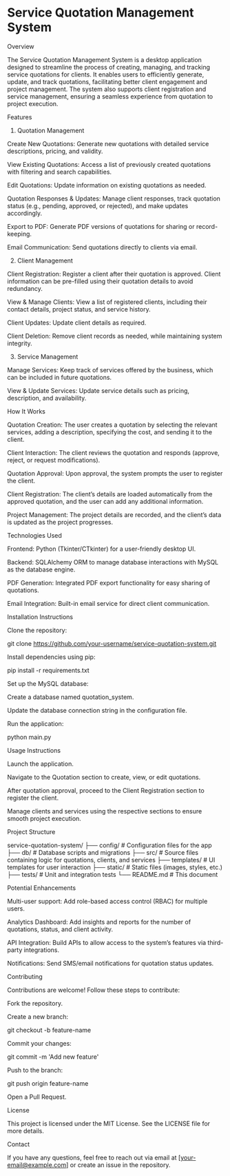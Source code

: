 # Service Quotation Management System

Overview

The Service Quotation Management System is a desktop application designed to streamline the process of creating, managing, and tracking service quotations for clients. It enables users to efficiently generate, update, and track quotations, facilitating better client engagement and project management. The system also supports client registration and service management, ensuring a seamless experience from quotation to project execution.

Features

1. Quotation Management

Create New Quotations: Generate new quotations with detailed service descriptions, pricing, and validity.

View Existing Quotations: Access a list of previously created quotations with filtering and search capabilities.

Edit Quotations: Update information on existing quotations as needed.

Quotation Responses & Updates: Manage client responses, track quotation status (e.g., pending, approved, or rejected), and make updates accordingly.

Export to PDF: Generate PDF versions of quotations for sharing or record-keeping.

Email Communication: Send quotations directly to clients via email.

2. Client Management

Client Registration: Register a client after their quotation is approved. Client information can be pre-filled using their quotation details to avoid redundancy.

View & Manage Clients: View a list of registered clients, including their contact details, project status, and service history.

Client Updates: Update client details as required.

Client Deletion: Remove client records as needed, while maintaining system integrity.

3. Service Management

Manage Services: Keep track of services offered by the business, which can be included in future quotations.

View & Update Services: Update service details such as pricing, description, and availability.

How It Works

Quotation Creation: The user creates a quotation by selecting the relevant services, adding a description, specifying the cost, and sending it to the client.

Client Interaction: The client reviews the quotation and responds (approve, reject, or request modifications).

Quotation Approval: Upon approval, the system prompts the user to register the client.

Client Registration: The client’s details are loaded automatically from the approved quotation, and the user can add any additional information.

Project Management: The project details are recorded, and the client’s data is updated as the project progresses.

Technologies Used

Frontend: Python (Tkinter/CTkinter) for a user-friendly desktop UI.

Backend: SQLAlchemy ORM to manage database interactions with MySQL as the database engine.

PDF Generation: Integrated PDF export functionality for easy sharing of quotations.

Email Integration: Built-in email service for direct client communication.

Installation Instructions

Clone the repository:

git clone https://github.com/your-username/service-quotation-system.git

Install dependencies using pip:

pip install -r requirements.txt

Set up the MySQL database:

Create a database named quotation_system.

Update the database connection string in the configuration file.

Run the application:

python main.py

Usage Instructions

Launch the application.

Navigate to the Quotation section to create, view, or edit quotations.

After quotation approval, proceed to the Client Registration section to register the client.

Manage clients and services using the respective sections to ensure smooth project execution.

Project Structure

service-quotation-system/
├── config/               # Configuration files for the app
├── db/                   # Database scripts and migrations
├── src/                  # Source files containing logic for quotations, clients, and services
├── templates/            # UI templates for user interaction
├── static/               # Static files (images, styles, etc.)
├── tests/                # Unit and integration tests
└── README.md             # This document

Potential Enhancements

Multi-user support: Add role-based access control (RBAC) for multiple users.

Analytics Dashboard: Add insights and reports for the number of quotations, status, and client activity.

API Integration: Build APIs to allow access to the system’s features via third-party integrations.

Notifications: Send SMS/email notifications for quotation status updates.

Contributing

Contributions are welcome! Follow these steps to contribute:

Fork the repository.

Create a new branch:

git checkout -b feature-name

Commit your changes:

git commit -m 'Add new feature'

Push to the branch:

git push origin feature-name

Open a Pull Request.

License

This project is licensed under the MIT License. See the LICENSE file for more details.

Contact

If you have any questions, feel free to reach out via email at [your-email@example.com] or create an issue in the repository.
